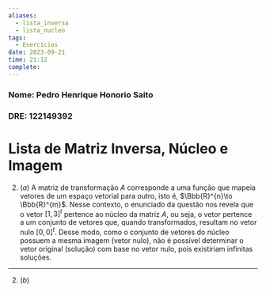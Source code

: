 ```yaml
---
aliases:
  - lista_inversa
  - lista_nucleo
tags:
  - Exercícios
date: 2023-09-21
time: 21:12
complete:
---
```

$\newcommand\mycolv[1]{\begin{bmatrix}#1\end{bmatrix}}$
### Nome: Pedro Henrique Honorio Saito

### DRE: 122149392

# Lista de Matriz Inversa, Núcleo e Imagem

2. $(a)$ A matriz de transformação $A$ corresponde a uma função que mapeia vetores de um espaço vetorial para outro, isto é, $\Bbb{R}^{n}\to \Bbb{R}^{m}$. Nesse contexto, o enunciado da questão nos revela que o vetor $[1,3]^{t}$ pertence ao núcleo da matriz $A$, ou seja, o vetor pertence a um conjunto de vetores que, quando transformados, resultam no vetor nulo $[0,0]^{t}$. Desse modo, como o conjunto de vetores do núcleo possuem a mesma imagem (vetor nulo), não é possível determinar o vetor original (solução) com base no vetor nulo, pois existiriam infinitas soluções.

***

2. $(b)$ 